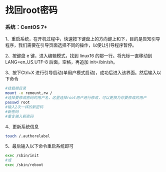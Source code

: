 # 找回root密码

### 系统：CentOS 7+

1、重启系统，在开机过程中，快速按下键盘上的方向键上和下，目的是告知引导程序，我们需要在引导页面选择不同的操作，以便让引导程序暂停。

2、按键盘 e 键，进入编辑模式，找到 linux16 的那一行。将光标一直移动到 LANG=en_US.UTF-8 后面，空格，再追加 init=/bin/sh。

3、按下Ctrl+X 进行引导启动(单用户模式启动)，成功后进入该界面。然后输入以下命令

```bash
#挂载根目录
mount -o remount,rw /
#选择要修改密码的用户名，这里选择root用户进行修改，可以更换为你要修改的用户
passwd root
#输入2次一样的新密码
#新密码
#重复输入新密码
```

4、更新系统信息

```bash
touch /.authorelabel
```

5、最后输入以下命令重启系统即可

```bash
exec /sbin/init
#或
exec /sbin/reboot
```


